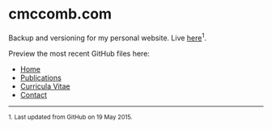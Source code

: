 # cmccomb.com
Backup and versioning for my personal website. Live [here](http://www.cmccomb.com)<sup>1</sup>.

Preview the most recent GitHub files here:
* [Home](http://htmlpreview.github.io/?https://github.com/cmccomb/cmccomb.com/blob/master/index.html)
* [Publications](http://htmlpreview.github.io/?https://github.com/cmccomb/cmccomb.com/blob/master/publications/index.html)
* [Curricula Vitae](http://htmlpreview.github.io/?https://github.com/cmccomb/cmccomb.com/blob/master/vita/index.html)
* [Contact](http://htmlpreview.github.io/?https://github.com/cmccomb/cmccomb.com/blob/master/contact/index.html)


---
<sup>1. Last updated from GitHub on 19 May 2015.</sup>
